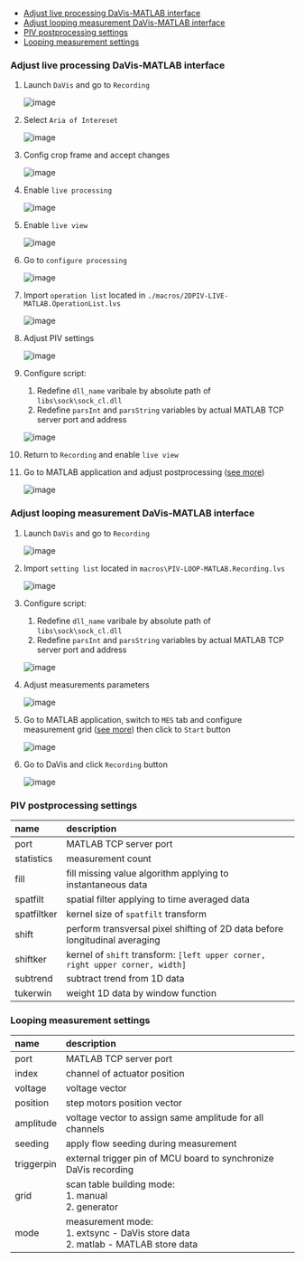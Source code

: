 - [Adjust live processing DaVis-MATLAB interface](#adjust-live-processing-davis-matlab-interface)
- [Adjust looping measurement DaVis-MATLAB interface](#adjust-looping-measurement-davis-matlab-interface)
- [PIV postprocessing settings](#piv-postprocessing-settings)
- [Looping measurement settings](#looping-measurement-settings)


### Adjust live processing DaVis-MATLAB interface
1. Launch `DaVis` and go to `Recording`
    
    ![image](./media/davis-recording.PNG)
2. Select `Aria of Intereset`
    
    ![image](./media/davis-recording-aoi.PNG)
3. Config crop frame and accept changes
    
    ![image](./media/davis-aoi.PNG)
4. Enable `live processing`
    
    ![image](./media/davis-recording-live-processing.PNG)
5. Enable `live view`
    
    ![image](./media/davis-recording-live-view.PNG)
6. Go to `configure processing`
    
    ![image](./media/davis-recording-configure-processing.PNG)
7. Import `operation list` located in `./macros/2DPIV-LIVE-MATLAB.OperationList.lvs`
    
    ![image](./media/davis-recording-configure-processing-import.PNG)
8. Adjust PIV settings
    
    ![image](./media/davis-recording-configure-processing-piv.png)
9. Configure script:
   1. Redefine `dll_name` varibale by absolute path of `libs\sock\sock_cl.dll`
   2. Redefine `parsInt` and `parsString` variables by actual MATLAB TCP server port and address

   ![image](./media/davis-recording-configure-processing-cl.png) 
10. Return to `Recording` and enable `live view`
11. Go to MATLAB application and adjust postprocessing ([see more](#piv-postprocessing-settings))

    ![image](./media/applab-piv.png)


### Adjust looping measurement DaVis-MATLAB interface
1. Launch `DaVis` and go to `Recording` 
    
    ![image](./media/davis-recording.PNG)
2. Import `setting list` located in `macros\PIV-LOOP-MATLAB.Recording.lvs` 
    
    ![image](./media/davis-recording-settings-import.PNG)
3. Configure script:
   1. Redefine `dll_name` varibale by absolute path of `libs\sock\sock_cl.dll`
   2. Redefine `parsInt` and `parsString` variables by actual MATLAB TCP server port and address

   ![image](./media/davis-recording-settings-cl.PNG)
4. Adjust measurements parameters
    
    ![image](./media/davis-recording-settings-adjust.PNG)
5. Go to MATLAB application, switch to `MES` tab and configure measurement grid ([see more](#looping-measurement-settings)) then click to `Start` button
    
    ![image](./media/applab-mes.png)

6. Go to DaVis and click `Recording` button
   
   ![image](./media/davis-recording-start.PNG)


### PIV postprocessing settings

| name        | description                                                                   |
| :---------- | :---------------------------------------------------------------------------- |
| port        | MATLAB TCP server port                                                        |
| statistics  | measurement count                                                             |
| fill        | fill missing value algorithm applying to instantaneous data                   |
| spatfilt    | spatial filter applying to time averaged data                                 |
| spatfiltker | kernel size of `spatfilt` transform                                           |
| shift       | perform transversal pixel shifting of 2D data before longitudinal averaging   |
| shiftker    | kernel of `shift` transform: `[left upper corner, right upper corner, width]` |
| subtrend    | subtract trend from 1D data                                                   |
| tukerwin    | weight 1D data by window function                                             |

### Looping measurement settings

| name       | description                                                                         |
| :--------- | :---------------------------------------------------------------------------------- |
| port       | MATLAB TCP server port                                                              |
| index      | channel of actuator position                                                        |
| voltage    | voltage vector                                                                      |
| position   | step motors position vector                                                         |
| amplitude  | voltage vector to assign same amplitude for all channels                            |
| seeding    | apply flow seeding during measurement                                               |
| triggerpin | external trigger pin of MCU board to synchronize DaVis recording                    |
| grid       | scan table building mode: <br>1. manual<br>2. generator                             |
| mode       | measurement mode:<br>1. extsync - DaVis store data<br>2. matlab - MATLAB store data |